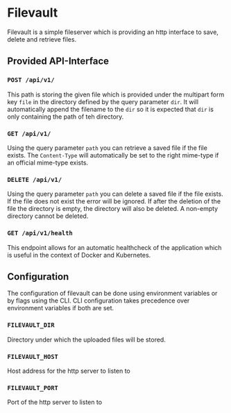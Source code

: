 # Filevault

Filevault is a simple fileserver which is providing an http interface to save, delete and retrieve files.

## Provided API-Interface

### `POST /api/v1/`
This path is storing the given file which is provided under the multipart form key `file` in the directory defined by the query parameter `dir`.
It will automatically append the filename to the `dir` so it is expected that `dir` is only containing the path of teh directory.

### `GET /api/v1/`
Using the query parameter `path` you can retrieve a saved file if the file exists. The `Content-Type` will automatically be 
set to the right mime-type if an official mime-type exists.

### `DELETE /api/v1/` 
Using the query parameter `path` you can delete a saved file if the file exists. If the file does not exist the error will be ignored. 
If after the deletion of the file the directory is empty, the directory will also be deleted. A non-empty directory cannot be deleted.

### `GET /api/v1/health`
This endpoint allows for an automatic healthcheck of the application which is useful in the context of Docker and Kubernetes.

## Configuration
The configuration of filevault can be done using environment variables or by flags using the CLI. CLI configuration takes precedence over environment variables if both are set.

### `FILEVAULT_DIR`
Directory under which the uploaded files will be stored.

### `FILEVAULT_HOST` 
Host address for the http server to listen to

### `FILEVAULT_PORT`
Port of the http server to listen to

